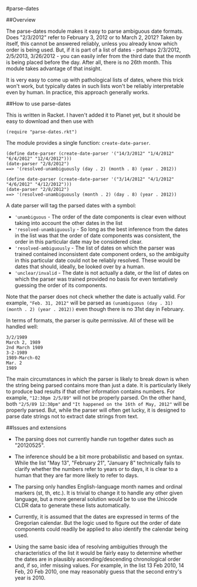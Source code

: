 #parse-dates

##Overview

The parse-dates module makes it easy to parse ambiguous date formats. Does "2/3/2012" refer to February 3, 2012 or to March 2, 2012? Taken by itself, this cannot be answered reliably, unless you already know which order is being used. But, if it is part of a list of dates - perhaps 2/3/2012, 2/5/2013, 3/26/2012 - you can easily infer from the third date that the month is being placed before the day. After all, there is no 26th month. This module takes advantage of that insight. 

It is very easy to come up with pathological lists of dates, where this trick won't work, but typically dates
in such lists won't be reliably interpretable even by human. In practice, this approach generally works.

##How to use parse-dates

This is written in Racket. I haven't added it to Planet yet, but it should be easy to download and then use with

	(require "parse-dates.rkt")

The module provides a single function: `create-date-parser`.

	(define date-parser (create-date-parser '("14/3/2012" "1/4/2012" "6/4/2012" "12/4/2012")))
	(date-parser "2/8/2012")
	==> '(resolved-unambiguously (day . 2) (month . 8) (year . 2012))

	(define date-parser (create-date-parser '("3/14/2012" "4/1/2012" "4/6/2012" "4/12/2012")))
	(date-parser "2/8/2012")
	==> '(resolved-unambiguously (month . 2) (day . 8) (year . 2012))

A date parser will tag the parsed dates with a symbol:

* `'unambiguous` - The order of the date components is clear even without taking into account the other dates in the list
* `'resolved-unambiguously` - So long as the best inference from the dates in the list was that the order of date components was consistent, the order in this particular date may be considered clear.
* `'resolved-ambiguously` - The list of dates on which the parser was trained contained inconsistent date component orders,
so the ambiguity in this particular date could not be reliably resolved. These would be dates that should, ideally, be looked over by a human.
* `'unclear/invalid` - The date is not actually a date, or the list of dates on which the parser was trained provided no basis for even tentatively guessing the order of its components.

Note that the parser does not check whether the date is actually valid. For example, `"Feb. 31, 2012"` will be
parsed as `(unambiguous (day . 31) (month . 2) (year . 2012))` even though there is no 31st day in February.

In terms of formats, the parser is quite permissive. All of these will be handled well:

	3/2/1989
	March 2, 1989
	2nd March 1989
	3-2-1989
	1989-March-02
	Mar. 2
	1989

The main circumstances in which the parser is likely to break down is when the string being parsed contains more than just
a date. It is particularly likely to produce bad results if that other information contains numbers. For example, 
`"12:30pm 2/5/89"` will not be properly parsed. On the other hand, both `"2/5/89 12:30pm"` and `"It happened on the 16th of May,
2012"` will be properly parsed. But, while the parser will often get lucky, it is designed to parse date strings not to 
extract date strings from text.

##Issues and extensions

* The parsing does not currently handle run together dates such as "20120525".

* The inference should be a bit more probabilistic and based on syntax. While the list "May 13", "February 21", "January 8"
  technically fails to clarify whether the numbers refer to years or to days, it is clear to a human that they are far
  more likely to refer to days.

* The parsing only handles English-language month names and ordinal markers (st, th, etc.). It is trivial to change it to
  handle any other given language, but a more general solution would be to use the Unicode CLDR data to generate these
  lists automatically.

* Currently, it is assumed that the dates are expressed in terms of the Gregorian calendar. But the logic used to figure
  out the order of date components could readily be applied to also identify the calendar being used.
 
* Using the same basic idea of resolving ambiguities through the characteristics of the list it would be fairly easy to
  determine whether the dates are in plausibly ascending/descending chronological order and, if so, infer missing values.
  For example, in the list 13 Feb 2010, 14 Feb, 20 Feb 2010, one may reasonably guess that the second entry's year is 2010. 



